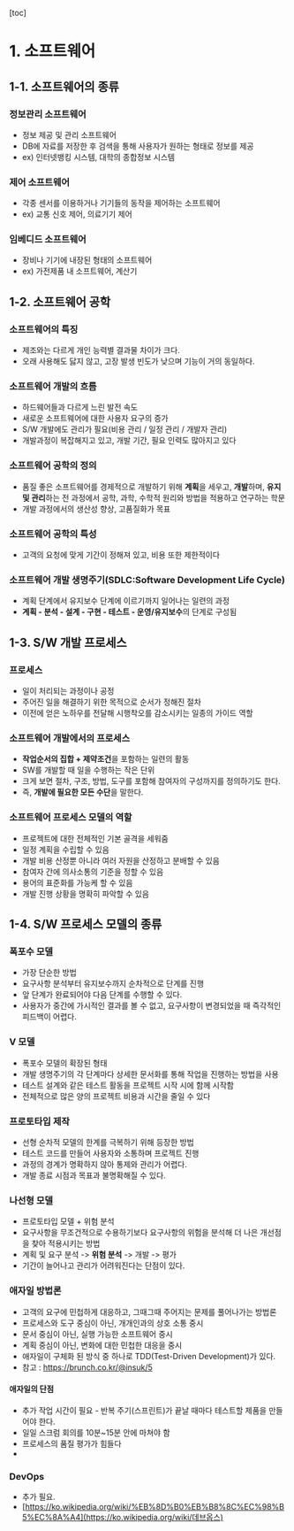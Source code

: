 

[toc]



# 1. 소프트웨어

## 1-1. 소프트웨어의 종류

### 정보관리 소프트웨어

- 정보 제공 및 관리 소프트웨어
- DB에 자료를 저장한 후 검색을 통해 사용자가 원하는 형태로 정보를 제공
- ex) 인터넷뱅킹 시스템, 대학의 종합정보 시스템

### 제어 소프트웨어

- 각종 센서를 이용하거나 기기들의 동작을 제어하는 소프트웨어
- ex) 교통 신호 제어, 의료기기 제어

### 임베디드 소프트웨어

- 장비나 기기에 내장된 형태의 소프트웨어
- ex) 가전제품 내 소프트웨어, 계산기




## 1-2. 소프트웨어 공학

### 소프트웨어의 특징

- 제조와는 다르게 개인 능력별 결과물 차이가 크다.
- 오래 사용해도 닳지 않고, 고장 발생 빈도가 낮으며 기능이 거의 동일하다.



### 소프트웨어 개발의 흐름

- 하드웨어들과 다르게 느린 발전 속도
- 새로운 소프트웨어에 대한 사용자 요구의 증가
- S/W 개발에도 관리가 필요(비용 관리 / 일정 관리 / 개발자 관리)
- 개발과정이 복잡해지고 있고, 개발 기간, 필요 인력도 많아지고 있다



### 소프트웨어 공학의 정의

- 품질 좋은 소프트웨어를 경제적으로 개발하기 위해 **계획**을 세우고, **개발**하며, **유지 및 관리**하는 전 과정에서 공학, 과학, 수학적 원리와 방법을 적용하고 연구하는 학문
- 개발 과정에서의 생산성 향상, 고품질화가 목표



### 소프트웨어 공학의 특성

- 고객의 요청에 맞게 기간이 정해져 있고, 비용 또한 제한적이다



### 소프트웨어 개발 생명주기(SDLC:Software Development Life Cycle)

- 계획 단계에서 유지보수 단계에 이르기까지 일어나는 일련의 과정
- **계획 - 분석 - 설계 - 구현 - 테스트 - 운영/유지보수**의 단계로 구성됨



## 1-3. S/W 개발 프로세스

### 프로세스

- 일이 처리되는 과정이나 공정
- 주어진 일을 해결하기 위한 목적으로 순서가 정해진 절차
- 이전에 얻은 노하우를 전달해 시행착오를 감소시키는 일종의 가이드 역할



### 소프트웨어 개발에서의 프로세스

- **작업순서의 집합 + 제약조건**을 포함하는 일련의 활동
- SW를 개발할 때 일을 수행하는 작은 단위
- 크게 보면 절차, 구조, 방법, 도구를 포함해 참여자의 구성까지를 정의하기도 한다.
- 즉, **개발에 필요한 모든 수단**을 말한다.



### 소프트웨어 프로세스 모델의 역할

- 프로젝트에 대한 전체적인 기본 골격을 세워줌
- 일정 계획을 수립할 수 있음
- 개발 비용 산정뿐 아니라 여러 자원을 산정하고 분배할 수 있음
- 참여자 간에 의사소통의 기준을 정할 수 있음
- 용어의 표준화를 가능케 할 수 있음
- 개발 진행 상황을 명확히 파악할 수 있음



## 1-4. S/W 프로세스 모델의 종류

### 폭포수 모델

- 가장 단순한 방법
- 요구사항 분석부터 유지보수까지 순차적으로 단계를 진행
- 앞 단계가 완료되어야 다음 단계를 수행할 수 있다.
- 사용자가 중간에 가시적인 결과를 볼 수 없고, 요구사항이 변경되었을 때 즉각적인 피드백이 어렵다.



### V 모델

- 폭포수 모델의 확장된 형태
- 개발 생명주기의 각 단계마다 상세한 문서화를 통해 작업을 진행하는 방법을 사용
- 테스트 설계와 같은 테스트 활동을 프로젝트 시작 시에 함께 시작함
- 전체적으로 많은 양의 프로젝트 비용과 시간을 줄일 수 있다



### 프로토타입 제작

- 선형 순차적 모델의 한계를 극복하기 위해 등장한 방법
- 테스트 코드를 만들어 사용자와 소통하며 프로젝트 진행
- 과정의 경계가 명확하지 않아 통제와 관리가 어렵다.
- 개발 종료 시점과 목표과 불명확해질 수 있다.



### 나선형 모델

- 프로토타입 모델 + 위험 분석
- 요구사항을 무조건적으로 수용하기보다 요구사항의 위험을 분석해 더 나은 개선점을 찾아 적용시키는 방법
- 계획 및 요구 분석 -> **위험 분석** -> 개발 -> 평가
- 기간이 늘어나고 관리가 어려워진다는 단점이 있다.



### 애자일 방법론

- 고객의 요구에 민첩하게 대응하고, 그때그때 주어지는 문제를 풀어나가는 방법론
- 프로세스와 도구 중심이 아닌, 개개인과의 상호 소통 중시
- 문서 중심이 아닌, 실행 가능한 소프트웨어 중시
- 계획 중심이 아닌, 변화에 대한 민첩한 대응을 중시
- 애자일이 구체화 된 방식 중 하나로 TDD(Test-Driven Development)가 있다.
-  참고 : https://brunch.co.kr/@insuk/5 



#### 애자일의 단점

- 추가 작업 시간이 필요 - 반복 주기(스프린트)가 끝날 때마다 테스트할 제품을 만들어야 한다.
- 일일 스크럼 회의를 10분~15분 안에 마쳐야 함
- 프로세스의 품질 평가가 힘들다
- 



### DevOps

- 추가 필요.
-  [https://ko.wikipedia.org/wiki/%EB%8D%B0%EB%B8%8C%EC%98%B5%EC%8A%A4](https://ko.wikipedia.org/wiki/데브옵스) 










